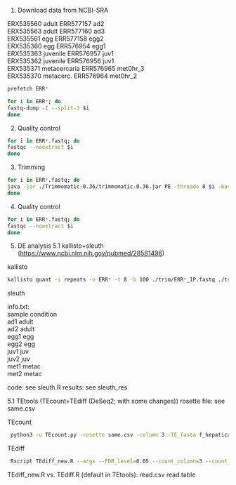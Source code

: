 1) Download data from NCBI-SRA

ERX535560 adult      ERR577157 ad2     
ERX535563 adult      ERR577160 ad3   
ERX535561 egg       ERR577158	egg2   
ERX535360 egg       ERR576954    egg1   
ERX535363 juvenile    ERR576957    juv1   
ERX535362 juvenile     ERR576956    juv1   
ERX535371 metacercaria   ERR576965   met0hr_3   
ERX535370 metacerc.   ERR576964    met0hr_2   


```bash
prefetch ERR*
```
```bash
for i in ERR*; do  
fastq-dump -I --split-3 $i
done
``` 

2) Quality control

```bash
for i in ERR*.fastq; do  
fastqc --noextract $i
done
```

3) Trimming

```bash
for i in ERR*.fastq; do    
java -jar ./Trimmomatic-0.36/trimmomatic-0.36.jar PE -threads 8 $i -baseout ./trim/$i ILLUMINACLIP:TruSeq3-PE-2.fa:2:30:10:7 LEADING:3 TRAILING:3 MAXINFO:25:0.4 MINLEN:25
done
```

4) Quality control


```bash
for i in ERR*.fastq; do  
fastqc --noextract $i
done
```

5) DE analysis
  5.1 kallisto+sleuth (https://www.ncbi.nlm.nih.gov/pubmed/28581496)
 
kallisto 
```bash  
kallisto quant -i repeats -o ERR* -t 8 -b 100 ./trim/ERR*_1P.fastq ./trim/ERR*_2P.fastq
```

sleuth

info.txt:  
sample	condition  
ad1	adult  
ad2	adult  
egg1	egg  
egg2	egg  
juv1	juv  
juv2	juv  
met1	metac  
met2	metac  

code:
see sleuth.R
results:
see sleuth_res

  5.1 TEtools (TEcount+TEdiff (DeSeq2; with some changes))
 rosette file:
 see same.csv
 
 TEcount
 ```bash
  python3 -u TEcount.py -rosette same.csv -column 3 -TE_fasta f_hepatica-families.fa -count all_same_3 -RNA /Johnny/skalon/fasciola/trim/ERR577157_filtered5_1P.fastq /Johnny/skalon/fasciola/trim/ERR577160_filtered_1P.fastq /Johnny/skalon/fasciola/trim/ERR577158_filtered_1P.fastq /Johnny/skalon/fasciola/trim/ERR576954_filtered_1P.fastq /Johnny/skalon/fasciola/trim/ERR576957_filtered_1P.fastq /Johnny/skalon/fasciola/trim/ERR576956_filtered_1P.fastq /Johnny/skalon/fasciola/trim/ERR576965_filtered_1P.fastq /Johnny/skalon/fasciola/trim/ERR576964_filtered_1P.fastq -RNApair /Johnny/skalon/fasciola/trim/ERR577157_filtered5_2P.fastq /Johnny/skalon/fasciola/trim/ERR577160_filtered_2P.fastq /Johnny/skalon/fasciola/trim/ERR577158_filtered_2P.fastq /Johnny/skalon/fasciola/trim/ERR576954_filtered_2P.fastq /Johnny/skalon/fasciola/trim/ERR576957_filtered_2P.fastq /Johnny/skalon/fasciola/trim/ERR576956_filtered_2P.fastq /Johnny/skalon/fasciola/trim/ERR576965_filtered_2P.fastq /Johnny/skalon/fasciola/trim/ERR576964_filtered_2P.fastq -bowtie2 -insert 100 | tee all_same_3.log
  ```
  TEdiff
  ```bash
   Rscript TEdiff_new.R --args --FDR_level=0.05 --count_column=3 --count_file=\"all_same_3.csv\" experiment_formula=\"sample:replicant:condition\" --sample_names=\"adult:1:adult,adult:2:adult,egg:1:egg,egg:2:egg,juv:1:juv,juv:2:juv,met:1:met,met:2:met\" --outdir=\"all_out\" --htmlfile=\"all_out.html\"
```
TEdiff_new.R vs. TEdiff.R (default in TEtools):
read.csv          read.table
